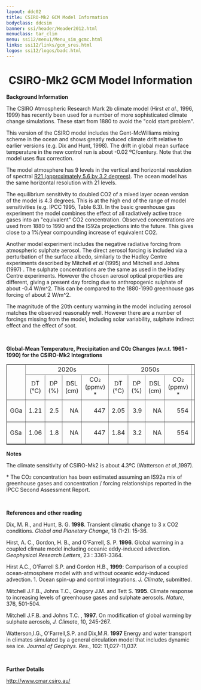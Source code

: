 ```yaml
---
layout: ddc02
title: CSIRO-Mk2 GCM Model Information
bodyclass: ddcsim
banner: ssi/header/Header2012.html
menuclass: tar_clim
menu: ssi12/menu1/Menu_sim_gcmc.html
links: ssi12/links/gcm_sres.html
logos: ssi12/logos/badc.html
---
```

 <div id="pagetitle">
 <h1 align="center">CSIRO-Mk2 GCM Model Information </h1>
 </div>
 <!-- End of Page Title Block -->
 
 
 <!-- Insert Model Info Here -->
 <P><B>Background Information</B></P>
 
 <P>The CSIRO Atmospheric Research Mark 2b climate model (Hirst
 <I>et al.</I>, 1996, 1999) has recently been used for a number
 of more sophisticated climate change simulations. These start
 from 1880 to avoid the &quot;cold start problem&quot;.</P>
 
 <P>This version of the CSIRO model includes the Gent-McWilliams
 mixing scheme in the ocean and shows greatly reduced climate drift
 relative to earlier versions (e.g. Dix and Hunt, 1998). The drift
 in global mean surface temperature in the new control run is about
 -0.02 &ordm;C/century. Note that the model uses flux correction.</P>
 
 <P>The model atmosphere has 9 levels in the vertical and horizontal
 resolution of spectral <A HREF="csiromk2_landsea.html">R21
 (approximately 5.6 by 3.2 degrees)</A>. The ocean model has the same
 horizontal resolution with 21 levels.</P>
 
 <P>The equilibrium sensitivity to doubled CO2 of a mixed layer
 ocean version of the model is 4.3 degrees. This is at the high
 end of the range of model sensitivities (e.g. IPCC 1995, Table
 6.3). In the basic greenhouse gas experiment the model combines
 the effect of all radiatively active trace gases into an &quot;equivalent&quot;
 CO2 concentration. Observed concentrations are used from 1880
 to 1990 and the IS92a projections into the future. This gives
 close to a 1%/year compounding increase of equivalent CO2.</P>
 
 <P>Another model experiment includes the negative radiative forcing
 from atmospheric sulphate aerosol. The direct aerosol forcing
 is included via a perturbation of the surface albedo, similarly
 to the Hadley Centre experiments described by Mitchell <I>et al</I>
 (1995) and Mitchell and Johns (1997) . The sulphate concentrations
 are the same as used in the Hadley Centre experiments. However
 the chosen aerosol optical properties are different, giving a
 present day forcing due to anthropogenic sulphate of about -0.4
 W/m^2. This can be compared to the 1880-1990 greenhouse gas forcing
 of about 2 W/m^2.</P>
 
 <P>The magnitude of the 20th century warming in the model including
 aerosol matches the observed reasonably well. However there are
 a number of forcings missing from the model, including solar variability,
 sulphate indirect effect and the effect of soot.</P>
 
 <p>&nbsp;</p>
 
 <P><B>Global-Mean Temperature, Precipitation and CO<FONT SIZE="-2">2</FONT> Changes
 (w.r.t. 1961 - 1990) for the CSIRO-Mk2 Integrations</B></P>
 
 <TABLE WIDTH="95%" BORDER="1" align="center" CELLPADDING="0" CELLSPACING="2">
 <TR>
 <TD ROWSPAN="2" ></TD>
 <TD COLSPAN="4" align="center">2020s</TD>
 <TD COLSPAN="4" align="center">2050s</TD>
 <TD COLSPAN="4" align="center">2080s</TD>
 </TR>
 
 <TD ALIGN="CENTER" HEIGHT="30" WIDTH="8%"><FONT FACE="Symbol">D</FONT>T<BR
 CLEAR="ALL">(&deg;C)</TD>
 <TD ALIGN="CENTER" WIDTH="8%" HEIGHT="30"><FONT FACE="Symbol">D</FONT>P<BR
 CLEAR="ALL">(%)</TD>
 <TD ALIGN="CENTER" WIDTH="8%" HEIGHT="30"><FONT FACE="Symbol">D</FONT>SL<BR
 CLEAR="ALL">(cm)</TD>
 <TD ALIGN="CENTER" WIDTH="8%" HEIGHT="30">CO<FONT SIZE="-2">2
 </FONT><BR CLEAR="ALL">(ppmv) *</TD>
 <TD ALIGN="CENTER" WIDTH="8%" HEIGHT="30"><FONT FACE="Symbol">D</FONT>T<BR
 CLEAR="ALL">(&deg;C)</TD>
 <TD ALIGN="CENTER" WIDTH="8%" HEIGHT="30"><FONT FACE="Symbol">D</FONT>P<BR
 CLEAR="ALL">(%)</TD>
 <TD ALIGN="CENTER" WIDTH="8%" HEIGHT="30"><FONT FACE="Symbol">D</FONT>SL<BR
 CLEAR="ALL">(cm)</TD>
 <TD ALIGN="CENTER" WIDTH="8%" HEIGHT="30">CO<FONT SIZE="-2">2
 </FONT><BR CLEAR="ALL">(ppmv) *</TD>
 <TD ALIGN="CENTER" WIDTH="8%" HEIGHT="30"><FONT FACE="Symbol">D</FONT>T
 <BR CLEAR="ALL">(&deg;C)</TD>
 <TD ALIGN="CENTER" WIDTH="8%" HEIGHT="30"><FONT FACE="Symbol">D</FONT>P<BR
 CLEAR="ALL">(%)</TD>
 <TD ALIGN="CENTER" WIDTH="8%" HEIGHT="30"><FONT FACE="Symbol">D</FONT>SL<BR
 CLEAR="ALL">(cm)</TD>
 <TD ALIGN="CENTER" WIDTH="8%" HEIGHT="30">CO<FONT SIZE="-2">2
 </FONT><BR CLEAR="ALL">(ppmv) *</TD>
 </TR>
 <TR>
 <TD WIDTH="8%" HEIGHT="18">GGa</TD>
 <TD WIDTH="8%" HEIGHT="18">
 <p ALIGN="right">1.21</p></TD>
 <TD WIDTH="8%" HEIGHT="18">
 <p ALIGN="right">2.5</p></TD>
 <TD WIDTH="8%" HEIGHT="18">
 <p ALIGN="right">NA</p></TD>
 <TD WIDTH="8%" HEIGHT="18">
 <p ALIGN="right">447</p></TD>
 <TD WIDTH="8%" HEIGHT="18">
 <p ALIGN="right">2.05</p></TD>
 <TD WIDTH="8%" HEIGHT="18">
 <p ALIGN="right">3.9</p></TD>
 <TD WIDTH="8%" HEIGHT="18">
 <p ALIGN="right">NA</p></TD>
 <TD WIDTH="8%" HEIGHT="18">
 <p ALIGN="right">554</p></TD>
 <TD WIDTH="8%" HEIGHT="18">
 <p ALIGN="right">3.07</p></TD>
 <TD WIDTH="8%" HEIGHT="18">
 <p ALIGN="right">6.1</p></TD>
 <TD WIDTH="8%" HEIGHT="18">
 <p ALIGN="right">NA</p></TD>
 <TD WIDTH="8%" HEIGHT="18">
 <p ALIGN="right">697</p></TD>
 </TR>
 <TR>
 <TD WIDTH="8%" HEIGHT="17">GSa</TD>
 <TD WIDTH="8%" HEIGHT="17">
 <p ALIGN="right">1.06</p></TD>
 <TD WIDTH="8%" HEIGHT="17">
 <p ALIGN="right">1.8</p></TD>
 <TD WIDTH="8%" HEIGHT="17">
 <p ALIGN="right">NA</p></TD>
 <TD WIDTH="8%" HEIGHT="17">
 <p ALIGN="right">447</p></TD>
 <TD WIDTH="8%" HEIGHT="17">
 <p ALIGN="right">1.84</p></TD>
 <TD WIDTH="8%" HEIGHT="17">
 <p ALIGN="right">3.2</p></TD>
 <TD WIDTH="8%" HEIGHT="17">
 <p ALIGN="right">NA</p></TD>
 <TD WIDTH="8%" HEIGHT="17">
 <p ALIGN="right">554</p></TD>
 <TD WIDTH="8%" HEIGHT="17">
 <p ALIGN="right">2.72</p></TD>
 <TD WIDTH="8%" HEIGHT="17">
 <p ALIGN="right">5.1</p></TD>
 <TD WIDTH="8%" HEIGHT="17">
 <p ALIGN="right">NA</p></TD>
 <TD WIDTH="8%" HEIGHT="17">
 <p ALIGN="right">697</p></TD>
 </TR>
 </TABLE>
 
 <P><B>Notes</B></P>
 <P>The climate sensitivity of CSIRO-Mk2 is about 4.3&ordm;C (Watterson<I>
 et al</I>.,1997).</P>
 <P>* The CO<FONT SIZE="-2">2</FONT> concentration has been estimated
 assuming an IS92a mix of greenhouse gases and concentration /
 forcing relationships reported in the IPCC Second Assessment Report.</P>
 
 <P>&nbsp;</P>
 
 
 <P><B>References and other reading</B></P>
 
 <P>Dix, M. R., and Hunt, B. G. <B>1998</B>. Transient climatic
 change to 3 x CO2 conditions. <I>Global and Planetary Change</I>,
 18 (1-2): 15-36.</P>
 
 <P>Hirst, A. C., Gordon, H. B., and O'Farrell, S. P. <B>1996</B>.
 Global warming in a coupled climate model including oceanic eddy-induced
 advection. <I>Geophysical Research Letters</I>, 23 : 3361-3364.</P>
 
 <P>Hirst A.C., O'Farrell S.P. and Gordon H.B., <B>1999</B>: Comparison
 of a coupled ocean-atmosphere model with and without oceanic eddy-induced
 advection. 1. Ocean spin-up and control integrations. <I>J. Climate</I>,
 submitted.</P>
 
 <P>Mitchell J.F.B., Johns T.C., Gregory J.M. and Tett S. <B>1995</B>.
 Climate response to increasing levels of greenhouse gases and
 sulphate aerosols. <I>Nature</I>, 376, 501-504.</P>
 
 <P>Mitchell J.F.B. and Johns T.C. , <B>1997</B>. On modification
 of global warming by sulphate aerosols, <I>J. Climat</I>e, 10,
 245-267.</P>
 
 <P>Watterson,I.G., O'Farrell,S.P. and Dix,M.R. <B>1997</B> Energy
 and water transport in climates simulated by a general circulation
 model that includes dynamic sea ice. <I>Journal of Geophys. Res</I>.,
 102: 11,027-11,037.</P>
 
 <P>&nbsp;</P>
 
 <P><B>Further Details</B></P>
 
 <P><A HREF="http://www.cmar.csiro.au/">http://www.cmar.csiro.au/</A>
 
 <p>&nbsp;</p>
 
 
 
 <p></p>
 
 <!-- end of center column -->
